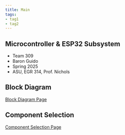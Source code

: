 ```yaml
---
title: Main
tags:
- tag1
- tag2
---
```


## Microcontroller & ESP32 Subsystem

- Team 309
- Baron Guido
- Spring 2025
- ASU, EGR 314, Prof. Nichols

## Block Diagram

[Block Diagram Page](Block-Diagram.md)

## Component Selection

[Component Selection Page](Component-Selection.md)

